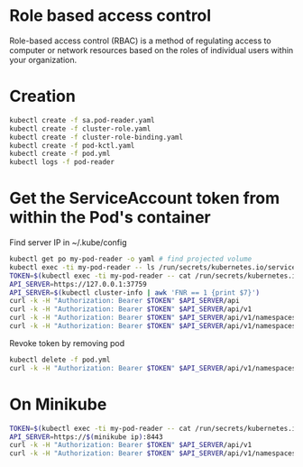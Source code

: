 # Role based access control
Role-based access control (RBAC) is a method of regulating access to computer or network resources based on the roles of individual users within your organization.

# Creation
```sh
kubectl create -f sa.pod-reader.yaml
kubectl create -f cluster-role.yaml
kubectl create -f cluster-role-binding.yaml
kubectl create -f pod-kctl.yaml
kubectl create -f pod.yml
kubectl logs -f pod-reader
```
# Get the ServiceAccount token from within the Pod's container

Find server IP in ~/.kube/config

```sh
kubectl get po my-pod-reader -o yaml # find projected volume
kubectl exec -ti my-pod-reader -- ls /run/secrets/kubernetes.io/serviceaccount
TOKEN=$(kubectl exec -ti my-pod-reader -- cat /run/secrets/kubernetes.io/serviceaccount/token)
API_SERVER=https://127.0.0.1:37759
API_SERVER=$(kubectl cluster-info | awk 'FNR == 1 {print $7}')
curl -k -H "Authorization: Bearer $TOKEN" $API_SERVER/api
curl -k -H "Authorization: Bearer $TOKEN" $API_SERVER/api/v1
curl -k -H "Authorization: Bearer $TOKEN" $API_SERVER/api/v1/namespaces/default/pods
curl -k -H "Authorization: Bearer $TOKEN" $API_SERVER/api/v1/namespaces/kube-system/pods
```

Revoke token by removing pod
```sh
kubectl delete -f pod.yml
curl -k -H "Authorization: Bearer $TOKEN" $API_SERVER/api/v1/namespaces/default/pods
```


# On Minikube

```sh
TOKEN=$(kubectl exec -ti my-pod-reader -- cat /run/secrets/kubernetes.io/serviceaccount/token)
API_SERVER=https://$(minikube ip):8443
curl -k -H "Authorization: Bearer $TOKEN" $API_SERVER/api/v1
curl -k -H "Authorization: Bearer $TOKEN" $API_SERVER/api/v1/namespaces/default/pods
```

